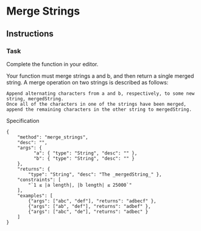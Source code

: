 # Merge Strings


## Instructions
### Task

Complete the function in your editor.

Your function must merge strings a and b, and then return a single merged string. A merge operation on two strings is described as follows:

    Append alternating characters from a and b, respectively, to some new string, mergedString.
    Once all of the characters in one of the strings have been merged, append the remaining characters in the other string to mergedString.

Specification

```
{
    "method": "merge_strings",
    "desc": "",
    "args": {
          "a": { "type": "String", "desc": "" },
          "b": { "type": "String", "desc": "" }
    },
    "returns": { 
        "type": "String", "desc": "The _mergedString_" },
    "constraints": [
        "`1 ≤ |a length|, |b length| ≤ 25000`"
    ],
    "examples": [
        {"args": ["abc", "def"], "returns": "adbecf" },
        {"args": ["ab", "def"], "returns": "adbef" },
        {"args": ["abc", "de"], "returns": "adbec" }
    ]
}
```

